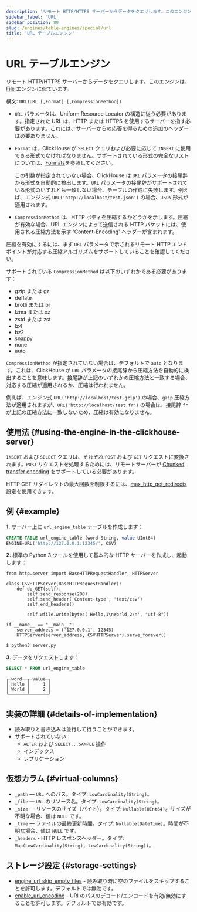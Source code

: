 ```yaml
---
description: 'リモート HTTP/HTTPS サーバーからデータをクエリします。このエンジンは、File エンジンに似ています。'
sidebar_label: 'URL'
sidebar_position: 80
slug: /engines/table-engines/special/url
title: 'URL テーブルエンジン'
---
```



# URL テーブルエンジン

リモート HTTP/HTTPS サーバーからデータをクエリします。このエンジンは、[File](../../../engines/table-engines/special/file.md) エンジンに似ています。

構文: `URL(URL [,Format] [,CompressionMethod])`

- `URL` パラメータは、Uniform Resource Locator の構造に従う必要があります。指定された URL は、HTTP または HTTPS を使用するサーバーを指す必要があります。これには、サーバーからの応答を得るための追加のヘッダーは必要ありません。

- `Format` は、ClickHouse が `SELECT` クエリおよび必要に応じて `INSERT` に使用できる形式でなければなりません。サポートされている形式の完全なリストについては、[Formats](/interfaces/formats#formats-overview)を参照してください。

    この引数が指定されていない場合、ClickHouse は `URL` パラメータの接尾辞から形式を自動的に検出します。`URL` パラメータの接尾辞がサポートされている形式のいずれとも一致しない場合、テーブルの作成に失敗します。例えば、エンジン式 `URL('http://localhost/test.json')` の場合、`JSON` 形式が適用されます。

- `CompressionMethod` は、HTTP ボディを圧縮するかどうかを示します。圧縮が有効な場合、URL エンジンによって送信される HTTP パケットには、使用される圧縮方法を示す 'Content-Encoding' ヘッダーが含まれます。

圧縮を有効にするには、まず `URL` パラメータで示されるリモート HTTP エンドポイントが対応する圧縮アルゴリズムをサポートしていることを確認してください。

サポートされている `CompressionMethod` は以下のいずれかである必要があります：
- gzip または gz
- deflate
- brotli または br
- lzma または xz
- zstd または zst
- lz4
- bz2
- snappy
- none
- auto

`CompressionMethod` が指定されていない場合は、デフォルトで `auto` となります。これは、ClickHouse が `URL` パラメータの接尾辞から圧縮方法を自動的に検出することを意味します。接尾辞が上記のいずれかの圧縮方法と一致する場合、対応する圧縮が適用されるか、圧縮は行われません。

例えば、エンジン式 `URL('http://localhost/test.gzip')` の場合、`gzip` 圧縮方法が適用されますが、`URL('http://localhost/test.fr')` の場合は、接尾辞 `fr` が上記の圧縮方法に一致しないため、圧縮は有効になりません。

## 使用法 {#using-the-engine-in-the-clickhouse-server}

`INSERT` および `SELECT` クエリは、それぞれ `POST` および `GET` リクエストに変換されます。`POST` リクエストを処理するためには、リモートサーバーが [Chunked transfer encoding](https://en.wikipedia.org/wiki/Chunked_transfer_encoding) をサポートしている必要があります。

HTTP GET リダイレクトの最大回数を制限するには、[max_http_get_redirects](/operations/settings/settings#max_http_get_redirects) 設定を使用できます。

## 例 {#example}

**1.** サーバー上に `url_engine_table` テーブルを作成します：

```sql
CREATE TABLE url_engine_table (word String, value UInt64)
ENGINE=URL('http://127.0.0.1:12345/', CSV)
```

**2.** 標準の Python 3 ツールを使用して基本的な HTTP サーバーを作成し、起動します：

```python3
from http.server import BaseHTTPRequestHandler, HTTPServer

class CSVHTTPServer(BaseHTTPRequestHandler):
    def do_GET(self):
        self.send_response(200)
        self.send_header('Content-type', 'text/csv')
        self.end_headers()

        self.wfile.write(bytes('Hello,1\nWorld,2\n', "utf-8"))

if __name__ == "__main__":
    server_address = ('127.0.0.1', 12345)
    HTTPServer(server_address, CSVHTTPServer).serve_forever()
```

```bash
$ python3 server.py
```

**3.** データをリクエストします：

```sql
SELECT * FROM url_engine_table
```

```text
┌─word──┬─value─┐
│ Hello │     1 │
│ World │     2 │
└───────┴───────┘
```

## 実装の詳細 {#details-of-implementation}

- 読み取りと書き込みは並行して行うことができます。
- サポートされていない：
    - `ALTER` および `SELECT...SAMPLE` 操作
    - インデックス
    - レプリケーション

## 仮想カラム {#virtual-columns}

- `_path` — `URL` へのパス。タイプ: `LowCardinality(String)`。
- `_file` — `URL` のリソース名。タイプ: `LowCardinality(String)`。
- `_size` — リソースのサイズ（バイト）。タイプ: `Nullable(UInt64)`。サイズが不明な場合、値は `NULL` です。
- `_time` — ファイルの最終更新時間。タイプ: `Nullable(DateTime)`。時間が不明な場合、値は `NULL` です。
- `_headers` - HTTP レスポンスヘッダー。タイプ: `Map(LowCardinality(String), LowCardinality(String))`。

## ストレージ設定 {#storage-settings}

- [engine_url_skip_empty_files](/operations/settings/settings.md#engine_url_skip_empty_files) - 読み取り時に空のファイルをスキップすることを許可します。デフォルトでは無効です。
- [enable_url_encoding](/operations/settings/settings.md#enable_url_encoding) - URI のパスのデコード/エンコードを有効/無効にすることを許可します。デフォルトでは有効です。
